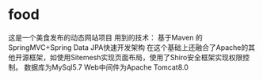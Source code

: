 # food
这是一个美食发布的动态网站项目
用到的技术：
基于Maven 的SpringMVC+Spring Data JPA快速开发架构
在这个基础上还融合了Apache的其他开源框架，如使用Sitemesh实现页面布局，使用了Shiro安全框架实现权限控制。
数据库为MySql5.7
Web中间件为Apache Tomcat8.0
